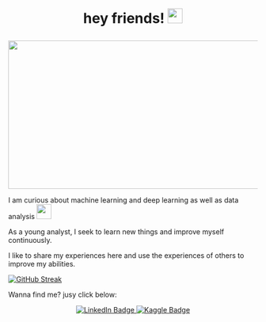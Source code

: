 <h1 align="center">
  
  hey friends!
  <img src="https://media.giphy.com/media/hvRJCLFzcasrR4ia7z/giphy.gif" width="30px"/>
  
</h1>

<div align="center">

  <img src="https://media.giphy.com/media/dWesBcTLavkZuG35MI/giphy.gif" width="600" height="300"/>
  
</div>

I am curious about machine learning and deep learning as well as data analysis <img src="https://media.giphy.com/media/WUlplcMpOCEmTGBtBW/giphy.gif" width="30">

As a young analyst, I seek to learn new things and improve myself continuously.

I like to share my experiences here and use the experiences of others to improve my abilities.

[![GitHub Streak](http://github-readme-streak-stats.herokuapp.com?user=AmirRezaei-teh-2023&theme=dark&background=000000)](https://git.io/streak-stats)


Wanna find me? jusy click below:

<div id="badges" align="center">
  <a href="https://www.linkedin.com/in/amir-rezaei-tehranuniversity">
        <img src="https://encrypted-tbn0.gstatic.com/images?q=tbn:ANd9GcSPZ5BNWzeLNHwVvSvMEowVvvjmkQRtN2VA-nFLvymaxQ&s" alt="LinkedIn Badge"/>
  <a href="https://www.linkedin.com/in/amir-rezaei-tehranuniversity">
        <img src="[https://encrypted-tbn0.gstatic.com/images?q=tbn:ANd9GcSPZ5BNWzeLNHwVvSvMEowVvvjmkQRtN2VA-nFLvymaxQ&s](https://encrypted-tbn0.gstatic.com/images?q=tbn:ANd9GcSuLN68TOrtiYzs6jvh1NbQMF3ykCKICJPtU6sR2g3Y6A&s)" alt="Kaggle Badge"/>
  </a>
</div>
<div id="profile" align="center">
          <img src="https://komarev.com/ghpvc/?username=AmirRezaei-teh-2023&style=flat-square&color=blue" alt=""/>
</div>


